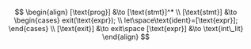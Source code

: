 $$
\begin{align}
    [\text{prog}] &\to [\text{stmt}]^* \\
    [\text{stmt}] &\to
    \begin{cases}
        exit(\text{expr}); \\
        let\space\text{ident}=[\text{expr}];
    \end{cases}
\\    [\text{exit}] &\to exit\space
    [\text{expr}] &\to \text{int\_lit}
\end{align}
$$
